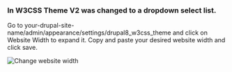 ### In W3CSS Theme V2 was changed to a dropdown select list.

Go to your-drupal-site-name/admin/appearance/settings/drupal8\_w3css\_theme and click on Website Width to expand it. Copy and paste your desired website width and click save.

![Change website width](https://www.drupal.org/files/change-width.png)